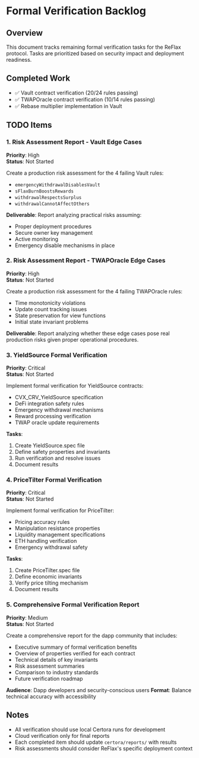 # Formal Verification Backlog

## Overview
This document tracks remaining formal verification tasks for the ReFlax protocol. Tasks are prioritized based on security impact and deployment readiness.

## Completed Work
- ✅ Vault contract verification (20/24 rules passing)
- ✅ TWAPOracle contract verification (10/14 rules passing)
- ✅ Rebase multiplier implementation in Vault

## TODO Items

### 1. Risk Assessment Report - Vault Edge Cases
**Priority**: High  
**Status**: Not Started

Create a production risk assessment for the 4 failing Vault rules:
- `emergencyWithdrawalDisablesVault`
- `sFlaxBurnBoostsRewards`
- `withdrawalRespectsSurplus`
- `withdrawalCannotAffectOthers`

**Deliverable**: Report analyzing practical risks assuming:
- Proper deployment procedures
- Secure owner key management
- Active monitoring
- Emergency disable mechanisms in place

### 2. Risk Assessment Report - TWAPOracle Edge Cases
**Priority**: High  
**Status**: Not Started

Create a production risk assessment for the 4 failing TWAPOracle rules:
- Time monotonicity violations
- Update count tracking issues
- State preservation for view functions
- Initial state invariant problems

**Deliverable**: Report analyzing whether these edge cases pose real production risks given proper operational procedures.

### 3. YieldSource Formal Verification
**Priority**: Critical  
**Status**: Not Started

Implement formal verification for YieldSource contracts:
- CVX_CRV_YieldSource specification
- DeFi integration safety rules
- Emergency withdrawal mechanisms
- Reward processing verification
- TWAP oracle update requirements

**Tasks**:
1. Create YieldSource.spec file
2. Define safety properties and invariants
3. Run verification and resolve issues
4. Document results

### 4. PriceTilter Formal Verification
**Priority**: Critical  
**Status**: Not Started

Implement formal verification for PriceTilter:
- Pricing accuracy rules
- Manipulation resistance properties
- Liquidity management specifications
- ETH handling verification
- Emergency withdrawal safety

**Tasks**:
1. Create PriceTilter.spec file
2. Define economic invariants
3. Verify price tilting mechanism
4. Document results

### 5. Comprehensive Formal Verification Report
**Priority**: Medium  
**Status**: Not Started

Create a comprehensive report for the dapp community that includes:
- Executive summary of formal verification benefits
- Overview of properties verified for each contract
- Technical details of key invariants
- Risk assessment summaries
- Comparison to industry standards
- Future verification roadmap

**Audience**: Dapp developers and security-conscious users
**Format**: Balance technical accuracy with accessibility

## Notes
- All verification should use local Certora runs for development
- Cloud verification only for final reports
- Each completed item should update `certora/reports/` with results
- Risk assessments should consider ReFlax's specific deployment context